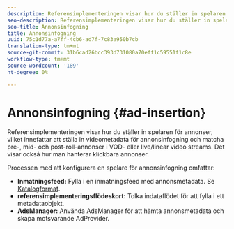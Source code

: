```yaml
---
description: Referensimplementeringen visar hur du ställer in spelaren för annonser, vilket innefattar att ställa in videometadata för annonsinfogning och matcha pre-, mid- och post-roll-annonser i VOD- eller live/linear video streams. Det visar också hur man hanterar klickbara annonser.
seo-description: Referensimplementeringen visar hur du ställer in spelaren för annonser, vilket innefattar att ställa in videometadata för annonsinfogning och matcha pre-, mid- och post-roll-annonser i VOD- eller live/linear video streams. Det visar också hur man hanterar klickbara annonser.
seo-title: Annonsinfogning
title: Annonsinfogning
uuid: 75c1d77a-a7ff-4cb6-ad7f-7c83a950b7cb
translation-type: tm+mt
source-git-commit: 31b6cad26bcc393d731080a70eff1c59551f1c8e
workflow-type: tm+mt
source-wordcount: '189'
ht-degree: 0%

---
```



# Annonsinfogning {#ad-insertion}

Referensimplementeringen visar hur du ställer in spelaren för annonser, vilket innefattar att ställa in videometadata för annonsinfogning och matcha pre-, mid- och post-roll-annonser i VOD- eller live/linear video streams. Det visar också hur man hanterar klickbara annonser.

Processen med att konfigurera en spelare för annonsinfogning omfattar:

* **Inmatningsfeed:** Fylla i en inmatningsfeed med annonsmetadata. Se [Katalogformat](../set-up-dev-environment/exploring-code/catalog-format.md).
* **referensimplementeringsflödeskort:** Tolka indataflödet för att fylla i ett metadataobjekt.
* **AdsManager:** Använda AdsManager för att hämta annonsmetadata och skapa motsvarande AdProvider.